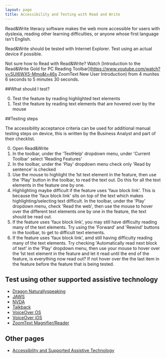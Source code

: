```yaml
---
layout: page
title: Accessibility and Testing with Read and Write
---
```


Read&Write literacy software makes the web more accessible for users with dyslexia, reading other learning difficulties, or anyone whose first language isn't English.

Read&Write should be tested with Internet Explorer. Test using an actual device if possible.

Not sure how to Read with Read&Write? Watch [Introduction to the Read&Write Gold for PC Reading Toolbar](https://www.youtube.com/watch?v=SUI6WX5-Mmo&t=46s ZoomText New User Introduction) from 4 munites 6 seconds to 5 minutes 30 seconds.

##What should I test?

0. Test the feature by reading highlighted text elements
1. Test the feature by reading text elements that are hovered over by the mouse

##Testing steps

The accessibility acceptance criteria can be used for additional manual testing steps on device, this is written by the Business Analyst and part of their checklist. 

0. Open Read&Write
1. In the toolbar, under the 'TextHelp' dropdown menu, under 'Current Toolbar' select 'Reading Features'
2. In the toolbar, under the 'Play' dropdown menu check only 'Read by sentence' is checked
3. Use the mouse to highlight the 1st text element in the feature, then use the 'Play' button in the toolbar, to read the text out. Do this for all the text elements in the feature one by one. 
4. Highlighting maybe difficult if the feature uses 'faux block link'. This is because the 'faux block link' sits on top of the text which makes highlighting/selecting text difficult. In the toolbar, under the 'Play' dropdown menu, check 'Read the web', then use the mouse to hover over the different text elements one by one in the feature, the text should be read out. 
5. If the feature uses 'faux block link', you may still have difficulty reading many of the text elements. Try using the 'Forward' and 'Rewind' buttons in the toolbar, to get to difficult text elements. 
6. If the feature uses 'faux block link', amd still having difficulty reading many of the text elements. Try checking 'Automatically read next block of text' in the 'Play' dropdown menu, then use your mouse to hover over the 1st text element in the feature and let it read until the end of the feature, is everything now read out? If not hover over the the last item in the feature before the feature that is being tested.

## Test using other supported assistive technology

- [Dragon Naturallyspeaking](accessibility-and-testing-with-dragon)
- [JAWS](accessibility-and-testing-with-jaws)
- [NVDA](accessibility-and-testing-with-nvda)
- [Talkback](accessibility-and-testing-with-talkback)
- [VoiceOver OS](accessibility-and-testing-with-voiceover-os)
- [VoiceOver iOS](accessibility-and-testing-with-voiceover-ios)
- [ZoomText Magnifier/Reader](accessibility-and-testing-with-zoomtext)

## Other pages

- [Accessibility and Supported Assistive Technology](accessibility-and-supported-assistive-technology)